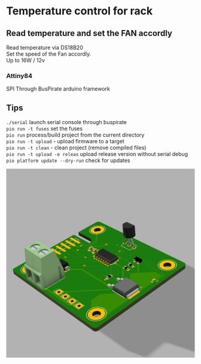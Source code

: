 Temperature control for rack
============================

Read temperature and set the FAN accordly
-----------------------------------------
Read temperature via DS18B20  
Set the speed of the Fan accordly.  
Up to 16W / 12v  

### Attiny84
SPI Through BusPirate 
arduino framework 

Tips
----
`./serial` launch serial console through buspirate  
`pio run -t fuses` set the fuses  
`pio run` process/build project from the current directory  
`pio run -t upload` - upload firmware to a target  
`pio run -t clean` - clean project (remove compiled files)  
`pio run -t upload -e releas` upload release version without serial debug  
`pio platform update --dry-run` check for updates  

![plot](./hardware/T2101_rack_control.jpg)
